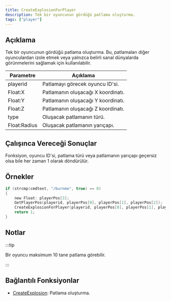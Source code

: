 ```yaml
---
title: CreateExplosionForPlayer
description: Tek bir oyuncunun gördüğü patlama oluşturma.
tags: ["player"]
---
```


## Açıklama

Tek bir oyuncunun gördüğü patlama oluşturma. Bu, patlamaları diğer oyunculardan izole etmek veya yalnızca belirli sanal dünyalarda görünmelerini sağlamak için kullanılabilir.

| Parametre    | Açıklama                                          |
| ------------ | ------------------------------------------------- |
| playerid     | Patlamayı görecek oyuncu ID'si.                   |
| Float:X      | Patlamanın oluşacağı X koordinatı.                |
| Float:Y      | Patlamanın oluşacağı Y koordinatı.                |
| Float:Z      | Patlamanın oluşacağı Z koordinatı.                |
| type         | Oluşacak patlamanın türü.                         |
| Float:Radius | Oluşacak patlamanın yarıçapı.                     |

## Çalışınca Vereceği Sonuçlar

Fonksiyon, oyuncu ID'si, patlama türü veya patlamanın yarıçapı geçersiz olsa bile her zaman 1 olarak döndürülür.

## Örnekler

```c
if (strcmp(cmdtext, "/burnme", true) == 0)
{
    new Float: playerPos[3];
    GetPlayerPos(playerid, playerPos[0], playerPos[1], playerPos[2]);
    CreateExplosionForPlayer(playerid, playerPos[0], playerPos[1], playerPos[2], 1, 10.0);
    return 1;
}
```

## Notlar

:::tip

Bir oyuncu maksimum 10 tane patlama görebilir.

:::

## Bağlantılı Fonksiyonlar

- [CreateExplosion](CreateExplosion): Patlama oluşturma.

